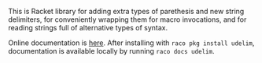 This is Racket library for adding extra types of parethesis and new string delimiters,
for conveniently wrapping them for macro invocations, and for reading strings full of
alternative types of syntax.

Online documentation is [here](http://docs.racket-lang.org/udelim/index.html).
After installing with `raco pkg install udelim`, documentation
is available locally by running `raco docs udelim`.


